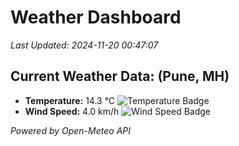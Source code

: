 
# Weather Dashboard

_Last Updated: 2024-11-20 00:47:07_

## Current Weather Data: (Pune, MH)
- **Temperature:** 14.3 °C ![Temperature Badge](https://img.shields.io/badge/Temperature-Low%20Temp-blue)
- **Wind Speed:** 4.0 km/h ![Wind Speed Badge](https://img.shields.io/badge/Wind%20Speed-Low%20Wind-blue)

*Powered by Open-Meteo API*
